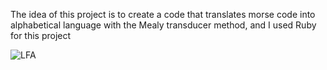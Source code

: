 The idea of ​​this project is to create a code that translates morse code into alphabetical language with the Mealy transducer method, and I used Ruby for this project

![LFA](./.CodigoMorse/tabela_ruby.png)
